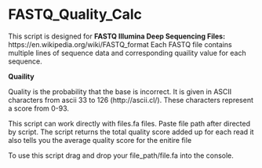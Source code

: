 # FASTQ_Quality_Calc

<p>This script is designed for <b>FASTQ Illumina Deep Sequencing Files:</b> https://en.wikipedia.org/wiki/FASTQ_format
Each FASTQ file contains multiple lines of sequence data and corresponding quaility value for each sequence.</p> 

<p><b>Quaility</b></p>
<p>Quality is the probability that the base is incorrect. It is given in ASCII characters from ascii 33 to 126 (http://ascii.cl/). These characters represent a score from 0-93.

<p>This script can work directly with files.fa files. Paste file path after directed by script. The script returns the total quality score added up for each read it also tells you the average quality score for the enitire file</p>

<p>To use this script drag and drop your file_path/file.fa into the console.</p>
